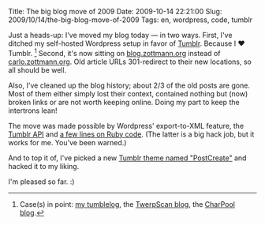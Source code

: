 Title: The big blog move of 2009
Date: 2009-10-14 22:21:00
Slug: 2009/10/14/the-big-blog-move-of-2009
Tags: en, wordpress, code, tumblr


Just a heads-up: I've moved my blog today — in two ways. First, I've ditched
my self-hosted Wordpress setup in favor of [Tumblr][1]. Because I ♥
Tumblr. [^1] Second, it's now sitting on [blog.zottmann.org][3] instead of
[carlo.zottmann.org][4]. Old article URLs 301-redirect to their new locations,
so all should be well.

Also, I've cleaned up the blog history; about 2/3 of the old posts are gone.
Most of them either simply lost their context, contained nothing but (now)
broken links or are not worth keeping online. Doing my part to keep the
intertrons lean!

The move was made possible by Wordpress' export-to-XML feature, the [Tumblr
API][5] and [a few lines on Ruby code][6]. (The latter is a big hack job, but
it works for me. You've been warned.)

And to top it of, I've picked a new [Tumblr theme named "PostCreate"][7] and
hacked it to my liking.

I'm pleased so far. :)


[^1]: Case(s) in point: [my tumblelog][8], the [TwerpScan blog][9], the
      [CharPool blog][10].

   [1]: http://tumblr.com
   [2]: #fn:p213103984-1
   [3]: http://blog.zottmann.org
   [4]: http://carlo.zottmann.org
   [5]: http://www.tumblr.com/docs/api
   [6]: http://gist.github.com/210359
   [7]: http://www.tumblr.com/theme/1843
   [8]: http://tumblr.zottmann.org/
   [9]: http://blog.twerpscan.com
   [10]: http://blog.charpool.net
   [11]: #fnref:p213103984-1
